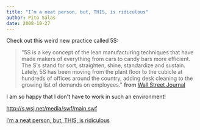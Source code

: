 ```yaml
---
title: "I’m a neat person, but, THIS, is ridiculous"
author: Pito Salas
date: 2008-10-27
---
```




Check out this weird new practice called 5S:

> "5S is a key concept of the lean manufacturing techniques that have made
> makers of everything from cars to candy bars more efficient. The S's stand
> for sort, straighten, shine, standardize and sustain. Lately, 5S has been
> moving from the plant floor to the cubicle at hundreds of offices around the
> country, adding desk cleaning to the growing list of demands on employees."
> **from** [Wall Street
> Journal](<http://online.wsj.com/article/SB122505999892670159.html>)

I am so happy that I don't have to work in such an environment!

<http://s.wsj.net/media/swf/main.swf>


[I’m a neat person, but, THIS, is ridiculous](None)
